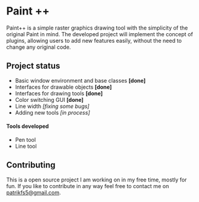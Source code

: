 # Paint ++
Paint++ is a simple raster graphics drawing tool with the simplicity of the original Paint in mind. The developed project will implement the concept of plugins, allowing users to add new features easily, without the need to change any original code.

## Project status
* Basic window environment and base classes **[done]**
* Interfaces for drawable objects **[done]**
* Interfaces for drawing tools **[done]**
* Color switching GUI **[done]**
* Line width *[fixing some bugs]*
* Adding new tools *[in process]*

#### Tools developed
* Pen tool
* Line tool


## Contributing
This is a open source project I am working on in my free time, mostly for fun. If you like to contribute in any way feel free to contact me on <patrikfs5@gmail.com>.
